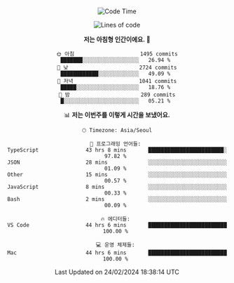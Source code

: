 <div align="center">

<br />

 <!--START_SECTION:waka-->
![Code Time](http://img.shields.io/badge/Code%20Time-2%2C136%20hrs%2057%20mins-blue)

![Lines of code](https://img.shields.io/badge/%EC%A0%80%EB%8A%94%20%EC%97%AC%ED%83%9C%EA%B9%8C%EC%A7%80%20-3.4%20million%20%EC%A4%84%EC%9D%98%20%EC%BD%94%EB%93%9C%EB%A5%BC%20%EC%9E%91%EC%84%B1%ED%96%88%EC%96%B4%EC%9A%94.-blue)

**저는 아침형 인간이에요. 🐤** 

```text
🌞 아침                     1495 commits        ███████░░░░░░░░░░░░░░░░░░   26.94 % 
🌆 낮　                     2724 commits        ████████████░░░░░░░░░░░░░   49.09 % 
🌃 저녁                     1041 commits        █████░░░░░░░░░░░░░░░░░░░░   18.76 % 
🌙 밤　                     289 commits         █░░░░░░░░░░░░░░░░░░░░░░░░   05.21 % 
```


📊 **저는 이번주를 이렇게 시간을 보냈어요.** 

```text
🕑︎ Timezone: Asia/Seoul

💬 프로그래밍 언어들: 
TypeScript               43 hrs 8 mins       ████████████████████████░   97.82 % 
JSON                     28 mins             ░░░░░░░░░░░░░░░░░░░░░░░░░   01.09 % 
Other                    15 mins             ░░░░░░░░░░░░░░░░░░░░░░░░░   00.57 % 
JavaScript               8 mins              ░░░░░░░░░░░░░░░░░░░░░░░░░   00.33 % 
Bash                     2 mins              ░░░░░░░░░░░░░░░░░░░░░░░░░   00.09 % 

🔥 에디터들: 
VS Code                  44 hrs 6 mins       █████████████████████████   100.00 % 

💻 운영 체제들: 
Mac                      44 hrs 6 mins       █████████████████████████   100.00 % 
```


 Last Updated on 24/02/2024 18:38:14 UTC
<!--END_SECTION:waka-->

</div>
